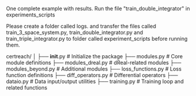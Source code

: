 One complete example with results. Run the file "train_double_integrator" in experiments_scripts

Please create a folder called logs. and transfer the files called train_3_space_system.py, train_double_integrator.py and train_triple_integrator.py to folder called experiment_scripts before running them.


certreach/
│
├── __init__.py               # Initialize the package
├── modules.py                # Core module definitions
├── modules_dreal.py          # dReal-related modules
├── modules_beyond.py         # Additional modules
├── loss_functions.py         # Loss function definitions
├── diff_operators.py         # Differential operators
├── dataio.py                 # Data input/output utilities
├── training.py               # Training loop and related functions